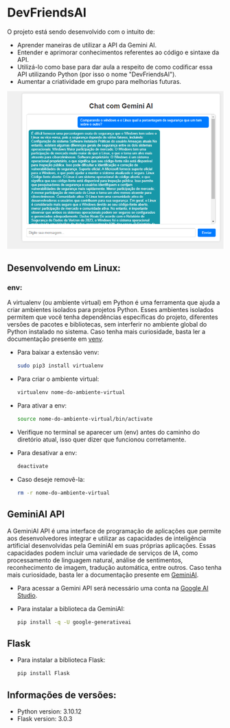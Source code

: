 # DevFriendsAI
O projeto está sendo desenvolvido com o intuito de:
- Aprender maneiras de utilizar a API da Gemini AI.
- Entender e aprimorar conhecimentos referentes ao código e sintaxe da API.
- Utilizá-lo como base para dar aula a respeito de como codificar essa API utilizando Python (por isso o nome "DevFriendsAI").
- Aumentar a criatividade em grupo para melhorias futuras.

![visualização](Images/demonstracao-site.png)

## Desenvolvendo em Linux:
### env:
A virtualenv (ou ambiente virtual) em Python é uma ferramenta que ajuda a criar ambientes isolados para projetos Python. Esses ambientes isolados permitem que você tenha dependências específicas do projeto, diferentes versões de pacotes e bibliotecas, sem interferir no ambiente global do Python instalado no sistema. Caso tenha mais curiosidade, basta ler a documentação presente em [venv](https://docs.python.org/3/library/venv.html).

- Para baixar a extensão venv:
    ```bash
    sudo pip3 install virtualenv
    ```

- Para criar o ambiente virtual:
    ```bash
    virtualenv nome-do-ambiente-virtual
    ```

- Para ativar a env:
    ```bash
    source nome-do-ambiente-virtual/bin/activate
    ```

- Verifique no terminal se aparecer um (env) antes do caminho do diretório atual, isso quer dizer que funcionou corretamente.

- Para desativar a env:
    ```bash
    deactivate
    ```

- Caso deseje removê-la:
    ```bash
    rm -r nome-do-ambiente-virtual
    ```

## GeminiAI API
A GeminiAI API é uma interface de programação de aplicações que permite aos desenvolvedores integrar e utilizar as capacidades de inteligência artificial desenvolvidas pela GeminiAI em suas próprias aplicações. Essas capacidades podem incluir uma variedade de serviços de IA, como processamento de linguagem natural, análise de sentimentos, reconhecimento de imagem, tradução automática, entre outros. Caso tenha mais curiosidade, basta ler a documentação presente em [GeminiAI](https://ai.google.dev/gemini-api/docs).

- Para acessar a Gemini API será necessário uma conta na [Google AI Studio](https://ai.google.dev/aistudio).

- Para instalar a biblioteca da GeminiAI:
    ```bash
    pip install -q -U google-generativeai
    ```

## Flask
- Para instalar a biblioteca Flask:
    ```bash
    pip install Flask
    ```

## Informações de versões:
- Python version: 3.10.12
- Flask version: 3.0.3
